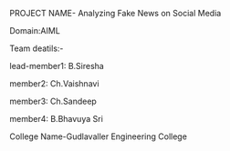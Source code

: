 PROJECT NAME- Analyzing Fake News on Social Media

Domain:AIML

Team deatils:-

lead-member1: B.Siresha

  member2: Ch.Vaishnavi
  
  member3: Ch.Sandeep
  
  member4: B.Bhavuya Sri

College Name-Gudlavaller Engineering College
